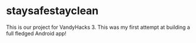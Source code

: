 # staysafestayclean
This is our project for VandyHacks 3. This was my first attempt at building a full fledged Android app!
